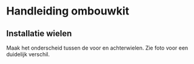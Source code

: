 # Handleiding ombouwkit

## Installatie wielen

Maak het onderscheid tussen de voor en achterwielen. Zie foto voor een duidelijk verschil.